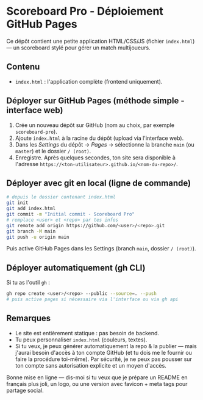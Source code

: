 # Scoreboard Pro - Déploiement GitHub Pages

Ce dépôt contient une petite application HTML/CSS/JS (fichier `index.html`) — un scoreboard stylé pour gérer un match multijoueurs.

## Contenu
- `index.html` : l'application complète (frontend uniquement).

## Déployer sur GitHub Pages (méthode simple - interface web)
1. Crée un nouveau dépôt sur GitHub (nom au choix, par exemple `scoreboard-pro`).
2. Ajoute `index.html` à la racine du dépôt (upload via l'interface web).
3. Dans les *Settings* du dépôt → *Pages* → sélectionne la branche `main` (ou `master`) et le dossier `/ (root)`.
4. Enregistre. Après quelques secondes, ton site sera disponible à l'adresse `https://<ton-utilisateur>.github.io/<nom-du-repo>/`.

## Déployer avec git en local (ligne de commande)
```bash
# depuis le dossier contenant index.html
git init
git add index.html
git commit -m "Initial commit - Scoreboard Pro"
# remplace <user> et <repo> par tes infos
git remote add origin https://github.com/<user>/<repo>.git
git branch -M main
git push -u origin main
```
Puis active GitHub Pages dans les Settings (branch `main`, dossier `/ (root)`).

## Déployer automatiquement (gh CLI)
Si tu as l'outil `gh` :
```bash
gh repo create <user>/<repo> --public --source=. --push
# puis active pages si nécessaire via l'interface ou via gh api
```

## Remarques
- Le site est entièrement statique : pas besoin de backend.
- Tu peux personnaliser `index.html` (couleurs, textes).
- Si tu veux, je peux générer automatiquement la repo & la publier — mais j'aurai besoin d'accès à ton compte GitHub (et tu dois me le fournir ou faire la procédure toi-même). Par sécurité, je ne peux pas pousser sur ton compte sans autorisation explicite et un moyen d'accès.

Bonne mise en ligne — dis-moi si tu veux que je prépare un README en français plus joli, un logo, ou une version avec favicon + meta tags pour partage social.
